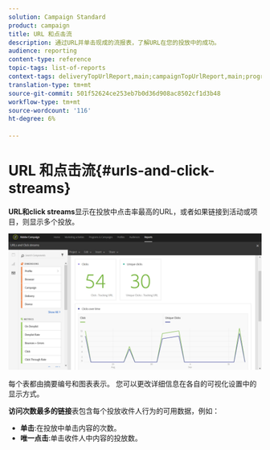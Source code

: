 ```yaml
---
solution: Campaign Standard
product: campaign
title: URL 和点击流
description: 通过URL并单击现成的流报表，了解URL在您的投放中的成功。
audience: reporting
content-type: reference
topic-tags: list-of-reports
context-tags: deliveryTopUrlReport,main;campaignTopUrlReport,main;programTopUrlReport,main
translation-type: tm+mt
source-git-commit: 501f52624ce253eb7b0d36d908ac8502cf1d3b48
workflow-type: tm+mt
source-wordcount: '116'
ht-degree: 6%

---
```



# URL 和点击流{#urls-and-click-streams}

**URL和click streams**&#x200B;显示在投放中点击率最高的URL，或者如果链接到活动或项目，则显示多个投放。

![](assets/delivery_reports_8.png)

每个表都由摘要编号和图表表示。 您可以更改详细信息在各自的可视化设置中的显示方式。

**访问次数最多的链接**&#x200B;表包含每个投放收件人行为的可用数据，例如：

* **单击**:在投放中单击内容的次数。
* **唯一点击**:单击收件人中内容的投放数。

